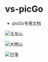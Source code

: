 # vs-picGo

* picGo专用文档

![玉龙山](https://cdn.jsdelivr.net/gh/liu15388282385/Picture-Bed/2021/玉龙山.jpg)

![大明山](https://cdn.jsdelivr.net/gh/liu15388282385/Picture-Bed/2021/大明山.jpg)

![日落](https://cdn.jsdelivr.net/gh/liu15388282385/Picture-Bed/2021/日落.jpg)